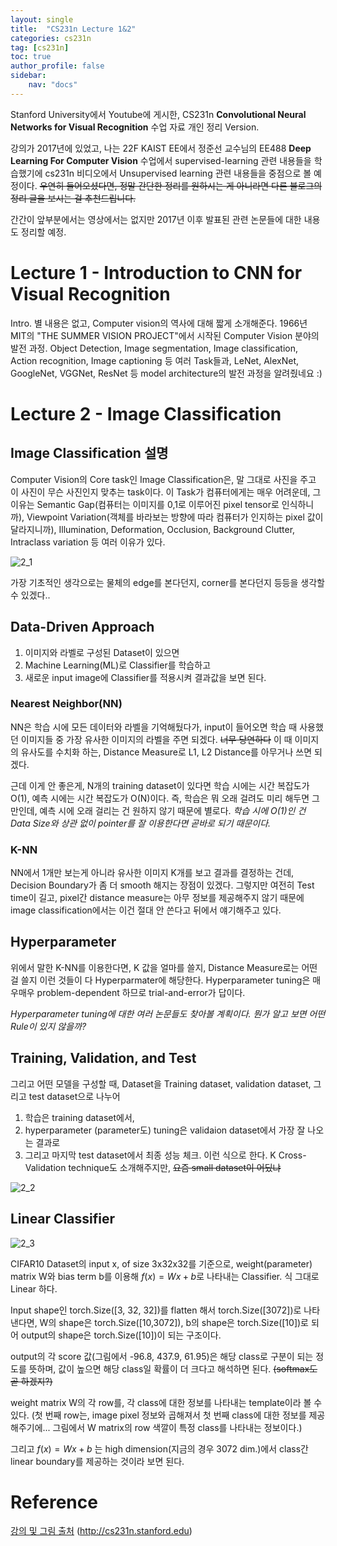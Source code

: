 ```yaml
---
layout: single
title:  "CS231n Lecture 1&2"
categories: cs231n
tag: [cs231n]
toc: true
author_profile: false
sidebar:
    nav: "docs"
---
```


Stanford University에서 Youtube에 게시한, CS231n **Convolutional Neural Networks for Visual Recognition** 수업 자료 개인 정리 Version.

강의가 2017년에 있었고, 나는 22F KAIST EE에서 정준선 교수님의 EE488 **Deep Learning For Computer Vision** 수업에서 supervised-learning 관련 내용들을 학습했기에 cs231n 비디오에서 Unsupervised learning 관련 내용들을 중점으로 볼 예정이다.
~~우연히 들어오셨다면, 정말 간단한 정리를 원하시는 게 아니라면 다른 블로그의 정리 글을 보시는 걸 추천드립니다.~~

간간이 앞부분에서는 영상에서는 없지만 2017년 이후 발표된 관련 논문들에 대한 내용도 정리할 예정.

# Lecture 1 - Introduction to CNN for Visual Recognition
Intro. 별 내용은 없고, Computer vision의 역사에 대해 짧게 소개해준다.
1966년 MIT의 "THE SUMMER VISION PROJECT"에서 시작된 Computer Vision 분야의 발전 과정. 
Object Detection, Image segmentation, Image classification, Action recognition, Image captioning 등 여러 Task들과,
LeNet, AlexNet, GoogleNet, VGGNet, ResNet 등 model architecture의 발전 과정을 알려줬네요 :)

# Lecture 2 - Image Classification

## Image Classification 설명
Computer Vision의 Core task인 Image Classification은, 말 그대로 사진을 주고 이 사진이 무슨 사진인지 맞추는 task이다. 이 Task가 컴퓨터에게는 매우 어려운데, 그 이유는 Semantic Gap(컴퓨터는 이미지를 0,1로 이루어진 pixel tensor로 인식하니까), Viewpoint Variation(객체를 바라보는 방향에 따라 컴퓨터가 인지하는 pixel 값이 달라지니까), Illumination, Deformation, Occlusion, Background Clutter, Intraclass variation 등 여러 이유가 있다.

![2_1]({{site.url}}/images/cs231n/lec2_1.png)

가장 기초적인 생각으로는 물체의 edge를 본다던지, corner를 본다던지 등등을 생각할 수 있겠다..

## Data-Driven Approach
1. 이미지와 라벨로 구성된 Dataset이 있으면
2. Machine Learning(ML)로 Classifier를 학습하고
3. 새로운 input image에 Classifier를 적용시켜 결과값을 보면 된다.

### Nearest Neighbor(NN)
NN은 학습 시에 모든 데이터와 라벨을 기억해뒀다가, input이 들어오면 학습 때 사용했던 이미지들 중 가장 유사한 이미지의 라벨을 주면 되겠다. ~~너무 당연하다~~
이 때 이미지의 유사도를 수치화 하는, Distance Measure로 L1, L2 Distance를 아무거나 쓰면 되겠다.

근데 이게 안 좋은게, N개의 training dataset이 있다면
학습 시에는 시간 복잡도가 O(1), 예측 시에는 시간 복잡도가 O(N)이다.
즉, 학습은 뭐 오래 걸려도 미리 해두면 그만인데, 예측 시에 오래 걸리는 건 원하지 않기 때문에 별로다.
*학습 시에 O(1)인 건 Data Size와 상관 없이 pointer를 잘 이용한다면 곧바로 되기 때문이다.*

### K-NN
NN에서 1개만 보는게 아니라 유사한 이미지 K개를 보고 결과를 결정하는 건데, Decision Boundary가 좀 더 smooth 해지는 장점이 있겠다.
그렇지만 여전히 Test time이 길고, pixel간 distance measure는 아무 정보를 제공해주지 않기 때문에 image classification에서는 이건 절대 안 쓴다고 뒤에서 얘기해주고 있다.

## Hyperparameter
위에서 말한 K-NN를 이용한다면, K 값을 얼마를 쓸지, Distance Measure로는 어떤 걸 쓸지 이런 것들이 다 Hyperparmater에 해당한다. Hyperparameter tuning은 매우매우 problem-dependent 하므로 trial-and-error가 답이다.

*Hyperparameter tuning에 대한 여러 논문들도 찾아볼 계획이다. 뭔가 알고 보면 어떤 Rule이 있지 않을까?*

## Training, Validation, and Test
그리고 어떤 모델을 구성할 때, Dataset을 Training dataset, validation dataset, 그리고 test dataset으로 나누어
1. 학습은 training dataset에서,
2. hyperparameter (parameter도) tuning은 validaion dataset에서 가장 잘 나오는 결과로
3. 그리고 마지막 test dataset에서 최종 성능 체크.
이런 식으로 한다.
K Cross-Validation technique도 소개해주지만, ~~요즘 small dataset이 어딨냐~~

![2_2]({{site.url}}/images/cs231n/lec2_2.png)


## Linear Classifier

![2_3]({{site.url}}/images/cs231n/lec2_3.png)

CIFAR10 Dataset의 input x, of size 3x32x32를 기준으로,
weight(parameter) matrix W와 bias term b를 이용해 $f(x)=Wx+b$로 나타내는 Classifier. 식 그대로 Linear 하다.

Input shape인 torch.Size([3, 32, 32])를 flatten 해서 torch.Size([3072])로 나타낸다면, W의 shape은 torch.Size([10,3072]), b의 shape은 torch.Size([10])로 되어
output의 shape은 torch.Size([10])이 되는 구조이다.

output의 각 score 값(그림에서 -96.8, 437.9, 61.95)은 해당 class로 구분이 되는 정도를 뜻하며, 값이 높으면 해당 class일 확률이 더 크다고 해석하면 된다. ~~(softmax도 곧 하겠지?)~~

weight matrix W의 각 row를, 각 class에 대한 정보를 나타내는 template이라 볼 수 있다. (첫 번째 row는, image pixel 정보와 곱해져서 첫 번째 class에 대한 정보를 제공해주기에... 그림에서 W matrix의 row 색깔이 특정 class를 나타내는 정보이다.)

그리고 $f(x)=Wx+b$ 는 high dimension(지금의 경우 3072 dim.)에서 class간 linear boundary를 제공하는 것이라 보면 된다.

# Reference
[강의 및 그림 출처](http://cs231n.stanford.edu) (http://cs231n.stanford.edu)